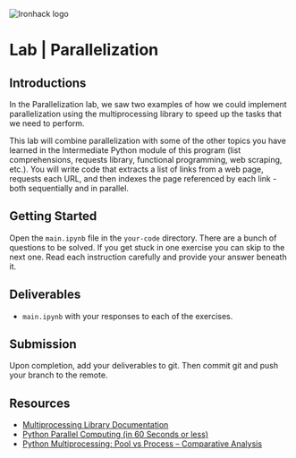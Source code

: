 ![Ironhack logo](https://i.imgur.com/1QgrNNw.png)

# Lab | Parallelization

## Introductions

In the Parallelization lab, we saw two examples of how we could implement parallelization using the multiprocessing library to speed up the tasks that we need to perform.

This lab will combine parallelization with some of the other topics you have learned in the Intermediate Python module of this program (list comprehensions, requests library, functional programming, web scraping, etc.). You will write code that extracts a list of links from a web page, requests each URL, and then indexes the page referenced by each link - both sequentially and in parallel.

## Getting Started

Open the `main.ipynb` file in the `your-code` directory. There are a bunch of questions to be solved. If you get stuck in one exercise you can skip to the next one. Read each instruction carefully and provide your answer beneath it.

## Deliverables

- `main.ipynb` with your responses to each of the exercises.

## Submission

Upon completion, add your deliverables to git. Then commit git and push your branch to the remote.

## Resources

- [Multiprocessing Library Documentation](https://docs.python.org/3/library/multiprocessing.html?highlight=multiprocessing#module-multiprocessing)
- [Python Parallel Computing (in 60 Seconds or less)](https://dbader.org/blog/python-parallel-computing-in-60-seconds)
- [Python Multiprocessing: Pool vs Process – Comparative Analysis](https://www.ellicium.com/python-multiprocessing-pool-process/)